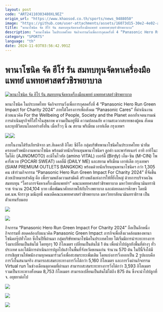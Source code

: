 ```yaml
---
layout: post
code: "ART24110303480XL9EZ"
origin_url: "https://www.khaosod.co.th/sports/news_9488050"
image: "https://github.com/user-attachments/assets/16073d15-30e2-4e02-ad23-0962fa1f2b5d"
title: "พานาโซนิค จัด ฮีโร่ รัน สมทบทุนจัดหาเครื่องมือแพทย์ แพทยศาสตร์วชิรพยาบาล"
description: "พานาโซนิค ในประเทศไทย จัดกิจกรรมวิ่งเพื่อการกุศลครั้งที่ 4 “Panasonic Hero Run Green Impact for Charity 2024” ภายใต้โครงการเพื่อสังคม “Pa"
category: "SPORTS"
language: "th"
date: 2024-11-03T03:56:42.991Z
---
```


# พานาโซนิค จัด ฮีโร่ รัน สมทบทุนจัดหาเครื่องมือแพทย์ แพทยศาสตร์วชิรพยาบาล

[![พานาโซนิค จัด ฮีโร่ รัน สมทบทุนจัดหาเครื่องมือแพทย์ แพทยศาสตร์วชิรพยาบาล](https://www.khaosod.co.th/wpapp/uploads/2024/11/710033_0.jpg "พานาโซนิค จัด ฮีโร่ รัน สมทบทุนจัดหาเครื่องมือแพทย์ แพทยศาสตร์วชิรพยาบาล")](https://www.khaosod.co.th/wpapp/uploads/2024/11/710033_0.jpg)

พานาโซนิค ในประเทศไทย จัดกิจกรรมวิ่งเพื่อการกุศลครั้งที่ 4 “Panasonic Hero Run Green Impact for Charity 2024” ภายใต้โครงการเพื่อสังคม “Panasonic Cares” ที่ดำเนินงานด้วยแนวคิด For the Wellbeing of People, Society and the Planet ตอกย้ำเจตนารมณ์การดำเนินธุรกิจที่ใส่ใจในสุขภาพ ความเป็นอยู่ที่ดี ความปลอดภัย ความสะดวกสบายของผู้คน สังคม และทุกชีวิตบนโลกอย่างยั่งยืน เมื่อเร็วๆ นี้ ณ สยาม พรีเมี่ยม เอาท์เล็ต กรุงเทพฯ

[![](https://www.khaosod.co.th/wpapp/uploads/2024/11/710042_0-696x464.jpg)](https://www.khaosod.co.th/wpapp/uploads/2024/11/710042_0.jpg)[![](https://www.khaosod.co.th/wpapp/uploads/2024/11/710028_0-696x464.jpg)](https://www.khaosod.co.th/wpapp/uploads/2024/11/710028_0.jpg)

ภายในงานได้รับเกียรติจาก มร.ฮิเดคาสึ อิโตะ ซีอีโอ กลุ่มบริษัทพานาโซนิคในประเทศไทย นำทีมครอบครัวพนักงานพานาโซนิค พร้อมด้วยนักเรียนทุนพานาโซนิคฯ ลูกค้า และพาร์ทเนอร์ อาทิ อายิโนะโมโต๊ะ (AJINOMOTO) อะมิโนไวทัล (amino VITAL) เบอร์ดี้ (Birdy) เอ็ม-ซิน (M-CIN) โพคารี่สเวท (POCARI SWEAT) เดลลี่มี (DAILY ME) และสยาม พรีเมี่ยม เอาท์เล็ต กรุงเทพฯ (SIAM PREMIUM OUTLETS BANGKOK) พร้อมด้วยนักเรียนทุนพานาโซนิคฯ กว่า 1,305 คน เข้าร่วมกิจกรรม “Panasonic Hero Run Green Impact For Charity 2024” ที่จัดขึ้นด้วยเป้าหมายสำคัญ คือ เพื่อรวมพลังความสามัคคี สร้างพลังแห่งการให้ที่ยิ่งใหญ่ ด้วยการบริจาคเงินสมทบทุน “โครงการจัดหาเครื่องมือแพทย์ฯ” คณะแพทยศาสตร์วชิรพยาบาล มหาวิทยาลัยนวมินทราธิราช จำนวน 204,104 บาท เพื่อพัฒนาศักยภาพให้กับโรงพยาบาล และต่อยอดการศึกษา โดยมี ผศ.นพ.จักราวุธ มณีฤทธิ์ คณบดีคณะแพทยศาสตร์วชิรพยาบาล มหาวิทยาลัยนวมินทราธิราช เป็นตัวแทนรับมอบ

[![](https://www.khaosod.co.th/wpapp/uploads/2024/11/710025_0-696x464.jpg)](https://www.khaosod.co.th/wpapp/uploads/2024/11/710025_0.jpg)

[![](https://www.khaosod.co.th/wpapp/uploads/2024/11/710034_0-696x464.jpg)](https://www.khaosod.co.th/wpapp/uploads/2024/11/710034_0.jpg)

กิจกรรม “Panasonic Hero Run Green Impact For Charity 2024” ถือเป็นอีกหนึ่งกิจกรรมที่ สอดคล้องกับแนวคิด Panasonic Green Impact ภารกิจเพื่อสิ่งแวดล้อมของพานาโซนิคกรุ๊ปทั่วโลก ซึ่งในปีที่ผ่านมา กลุ่มบริษัทพานาโซนิคในประเทศไทย ได้เริ่มมีการนำระยะทางการวิ่งมาเปลี่ยนเป็นต้นไม้ โดยทุกๆ 10 กิโลเมตร เปลี่ยนเป็นต้นไม้ 1 ต้น เพื่อนำไปปลูกยังพื้นที่ต่างๆ ทั่วประเทศ และได้มีการดำเนินการปลูกไปแล้วในพื้นที่จังหวัดขอนแก่น จำนวน 570 ต้น ในปีนี้จึงได้มีการเชิญชวนให้พนักงานทุกคนมาร่วมวิ่งเพื่อสะสมระยะเพิ่มเติม โดยแบ่งการวิ่งออกเป็น 2 รูปแบบคือ การวิ่งในสนามจริง สามารถสะสมระยะทางการวิ่งได้กว่า 5,160 กิโลเมตร และการวิ่งผ่านกิจกรรม Virtual run ในช่วงเดือนตุลาคมที่ผ่านมา สามารถสะสมระยะทางการวิ่งได้กว่า 3,593 กิโลเมตร รวมเป็นระยะทางทั้งหมด 8,753 กิโลเมตร สามารถเปลี่ยนเป็นต้นไม้ได้ถึง 875 ต้น ซึ่งจะนำไปปลูกที่ จ. อยุธยาต่อไป

[![](https://www.khaosod.co.th/wpapp/uploads/2024/11/710031_0-696x443.jpg)](https://www.khaosod.co.th/wpapp/uploads/2024/11/710031_0.jpg)

[![](https://www.khaosod.co.th/wpapp/uploads/2024/11/710007_0-696x464.jpg)](https://www.khaosod.co.th/wpapp/uploads/2024/11/710007_0.jpg)

[![](https://www.khaosod.co.th/wpapp/uploads/2024/11/710011_0-696x464.jpg)](https://www.khaosod.co.th/wpapp/uploads/2024/11/710011_0.jpg)